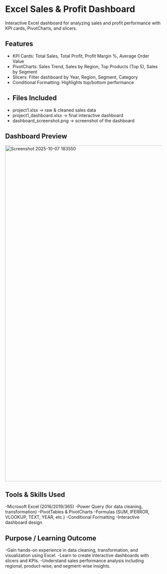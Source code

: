 # Excel Sales & Profit Dashboard
Interactive Excel dashboard for analyzing sales and profit performance with KPI cards, PivotCharts, and slicers.
## Features
- KPI Cards: Total Sales, Total Profit, Profit Margin %, Average Order Value
- PivotCharts: Sales Trend, Sales by Region, Top Products (Top 5), Sales by Segment
- Slicers: Filter dashboard by Year, Region, Segment, Category
- Conditional Formatting: Highlights top/bottom performance
- ## Files Included
- project1.xlsx → raw & cleaned sales data
- project1_dashboard.xlsx → final interactive dashboard
- dashboard_screenshot.png → screenshot of the dashboard
 ## Dashboard Preview
<img width="1920" height="1080" alt="Screenshot 2025-10-07 183550" src="https://github.com/user-attachments/assets/c14ce902-6046-4884-856b-a1a2e46ab7ee" />

## Tools & Skills Used
-Microsoft Excel (2016/2019/365)
-Power Query (for data cleaning, transformation)
-PivotTables & PivotCharts
-Formulas (SUM, IFERROR, VLOOKUP, TEXT, YEAR, etc.)
-Conditional Formatting
-Interactive dashboard design

## Purpose / Learning Outcome
-Gain hands-on experience in data cleaning, transformation, and visualization using Excel.
-Learn to create interactive dashboards with slicers and KPIs.
-Understand sales performance analysis including regional, product-wise, and segment-wise insights.



